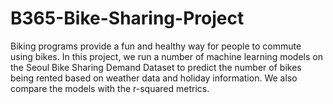 # B365-Bike-Sharing-Project
Biking programs provide a fun and healthy way for people to commute using bikes. In this project, we run a number of machine learning models on the Seoul Bike Sharing Demand Dataset to predict the number of bikes being rented based on weather data and holiday information. We also compare the models with the  r-squared metrics.
